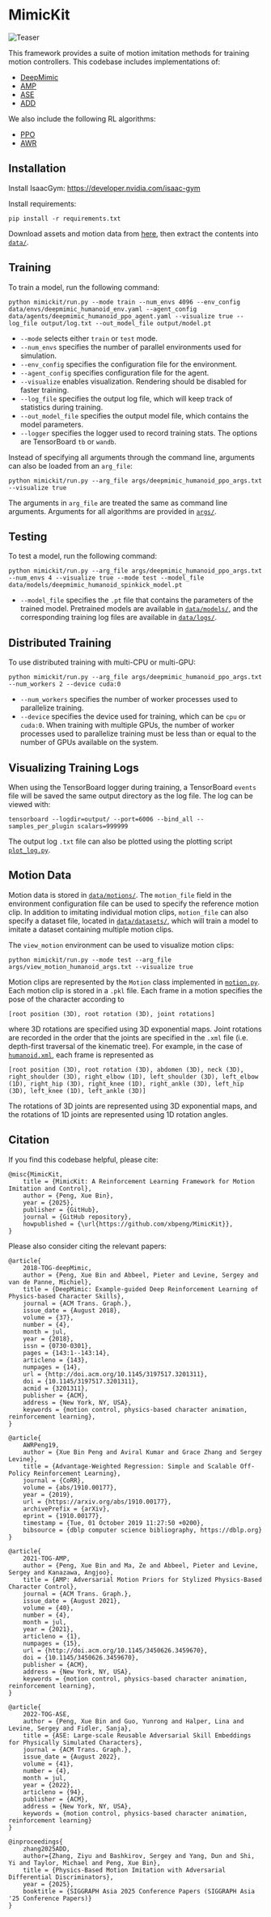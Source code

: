 # MimicKit


![Teaser](images/MimicKit_teaser.gif)

This framework provides a suite of motion imitation methods for training motion controllers. This codebase includes implementations of:
- [DeepMimic](https://xbpeng.github.io/projects/DeepMimic/index.html)
- [AMP](https://xbpeng.github.io/projects/AMP/index.html)
- [ASE](https://xbpeng.github.io/projects/ASE/index.html)
- [ADD](https://xbpeng.github.io/projects/ADD/index.html)

We also include the following RL algorithms:
- [PPO](https://arxiv.org/abs/1707.06347)
- [AWR](https://xbpeng.github.io/projects/AWR/index.html)

## Installation

Install IsaacGym: https://developer.nvidia.com/isaac-gym

Install requirements:
```
pip install -r requirements.txt
```
Download assets and motion data from [here](https://1sfu-my.sharepoint.com/:u:/g/personal/xbpeng_sfu_ca/EclKq9pwdOBAl-17SogfMW0Bved4sodZBQ_5eZCiz9O--w?e=bqXBaa), then extract the contents into [`data/`](data/).


## Training

To train a model, run the following command:
```
python mimickit/run.py --mode train --num_envs 4096 --env_config data/envs/deepmimic_humanoid_env.yaml --agent_config data/agents/deepmimic_humanoid_ppo_agent.yaml --visualize true --log_file output/log.txt --out_model_file output/model.pt
```
- `--mode` selects either `train` or `test` mode.
- `--num_envs` specifies the number of parallel environments used for simulation.
- `--env_config` specifies the configuration file for the environment.
- `--agent_config` specifies configuration file for the agent.
- `--visualize` enables visualization. Rendering should be disabled for faster training.
- `--log_file` specifies the output log file, which will keep track of statistics during training.
- `--out_model_file` specifies the output model file, which contains the model parameters.
- `--logger` specifies the logger used to record training stats. The options are TensorBoard `tb` or `wandb`.

Instead of specifying all arguments through the command line, arguments can also be loaded from an `arg_file`:
```
python mimickit/run.py --arg_file args/deepmimic_humanoid_ppo_args.txt --visualize true
```
The arguments in `arg_file` are treated the same as command line arguments. Arguments for all algorithms are provided in [`args/`](args/).


## Testing

To test a model, run the following command:
```
python mimickit/run.py --arg_file args/deepmimic_humanoid_ppo_args.txt --num_envs 4 --visualize true --mode test --model_file data/models/deepmimic_humanoid_spinkick_model.pt
```
- `--model_file` specifies the `.pt` file that contains the parameters of the trained model. Pretrained models are available in [`data/models/`](data/models/), and the corresponding training log files are available in [`data/logs/`](data/logs/).


## Distributed Training

To use distributed training with multi-CPU or multi-GPU:
```
python mimickit/run.py --arg_file args/deepmimic_humanoid_ppo_args.txt --num_workers 2 --device cuda:0
```
- `--num_workers` specifies the number of worker processes used to parallelize training. 
- `--device` specifies the device used for training, which can be `cpu` or `cuda:0`. When training with multiple GPUs, the number of worker processes used to parallelize training must be less than or equal to the number of GPUs available on the system.

## Visualizing Training Logs

When using the TensorBoard logger during training, a TensorBoard `events` file will be saved the same output directory as the log file. The log can be viewed with:
```
tensorboard --logdir=output/ --port=6006 --bind_all --samples_per_plugin scalars=999999
```
The output log `.txt` file can also be plotted using the plotting script [`plot_log.py`](tools/plot_log/plot_log.py).


## Motion Data
Motion data is stored in [`data/motions/`](data/motions/). The `motion_file` field in the environment configuration file can be used to specify the reference motion clip. In addition to imitating individual motion clips, `motion_file` can also specify a dataset file, located in [`data/datasets/`](data/datasets/), which will train a model to imitate a dataset containing multiple motion clips.

The `view_motion` environment can be used to visualize motion clips:
```
python mimickit/run.py --mode test --arg_file args/view_motion_humanoid_args.txt --visualize true
```

Motion clips are represented by the `Motion` class implemented in [`motion.py`](rl_forge/anim/motion.py). Each motion clip is stored in a `.pkl` file. Each frame in a motion specifies the pose of the character according to
```
[root position (3D), root rotation (3D), joint rotations]
```
where 3D rotations are specified using 3D exponential maps. Joint rotations are recorded in the order that the joints are specified in the `.xml` file (i.e. depth-first traversal of the kinematic tree). For example, in the case of [`humanoid.xml`](data/assets/humanoid.xml), each frame is represented as
```
[root position (3D), root rotation (3D), abdomen (3D), neck (3D), right_shoulder (3D), right_elbow (1D), left_shoulder (3D), left_elbow (1D), right_hip (3D), right_knee (1D), right_ankle (3D), left_hip (3D), left_knee (1D), left_ankle (3D)]
```
The rotations of 3D joints are represented using 3D exponential maps, and the rotations of 1D joints are represented using 1D rotation angles.


## Citation
If you find this codebase helpful, please cite:
```
@misc{MimicKit,
	title = {MimicKit: A Reinforcement Learning Framework for Motion Imitation and Control},
	author = {Peng, Xue Bin},
	year = {2025},
	publisher = {GitHub},
	journal = {GitHub repository},
	howpublished = {\url{https://github.com/xbpeng/MimicKit}},
}
```
Please also consider citing the relevant papers:
```
@article{
	2018-TOG-deepMimic,
	author = {Peng, Xue Bin and Abbeel, Pieter and Levine, Sergey and van de Panne, Michiel},
	title = {DeepMimic: Example-guided Deep Reinforcement Learning of Physics-based Character Skills},
	journal = {ACM Trans. Graph.},
	issue_date = {August 2018},
	volume = {37},
	number = {4},
	month = jul,
	year = {2018},
	issn = {0730-0301},
	pages = {143:1--143:14},
	articleno = {143},
	numpages = {14},
	url = {http://doi.acm.org/10.1145/3197517.3201311},
	doi = {10.1145/3197517.3201311},
	acmid = {3201311},
	publisher = {ACM},
	address = {New York, NY, USA},
	keywords = {motion control, physics-based character animation, reinforcement learning},
}

@article{
	AWRPeng19,
	author = {Xue Bin Peng and Aviral Kumar and Grace Zhang and Sergey Levine},
	title = {Advantage-Weighted Regression: Simple and Scalable Off-Policy Reinforcement Learning},
	journal = {CoRR},
	volume = {abs/1910.00177},
	year = {2019},
	url = {https://arxiv.org/abs/1910.00177},
	archivePrefix = {arXiv},
	eprint = {1910.00177},
	timestamp = {Tue, 01 October 2019 11:27:50 +0200},
	bibsource = {dblp computer science bibliography, https://dblp.org}
}

@article{
	2021-TOG-AMP,
	author = {Peng, Xue Bin and Ma, Ze and Abbeel, Pieter and Levine, Sergey and Kanazawa, Angjoo},
	title = {AMP: Adversarial Motion Priors for Stylized Physics-Based Character Control},
	journal = {ACM Trans. Graph.},
	issue_date = {August 2021},
	volume = {40},
	number = {4},
	month = jul,
	year = {2021},
	articleno = {1},
	numpages = {15},
	url = {http://doi.acm.org/10.1145/3450626.3459670},
	doi = {10.1145/3450626.3459670},
	publisher = {ACM},
	address = {New York, NY, USA},
	keywords = {motion control, physics-based character animation, reinforcement learning},
}

@article{
	2022-TOG-ASE,
	author = {Peng, Xue Bin and Guo, Yunrong and Halper, Lina and Levine, Sergey and Fidler, Sanja},
	title = {ASE: Large-scale Reusable Adversarial Skill Embeddings for Physically Simulated Characters},
	journal = {ACM Trans. Graph.},
	issue_date = {August 2022},
	volume = {41},
	number = {4},
	month = jul,
	year = {2022},
	articleno = {94},
	publisher = {ACM},
	address = {New York, NY, USA},
	keywords = {motion control, physics-based character animation, reinforcement learning}
}

@inproceedings{
    zhang2025ADD,
    author={Zhang, Ziyu and Bashkirov, Sergey and Yang, Dun and Shi, Yi and Taylor, Michael and Peng, Xue Bin},
    title = {Physics-Based Motion Imitation with Adversarial Differential Discriminators},
    year = {2025},
    booktitle = {SIGGRAPH Asia 2025 Conference Papers (SIGGRAPH Asia '25 Conference Papers)}
}
```
